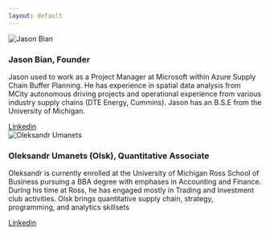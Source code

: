 ```yaml
---
layout: default
---
```


<div class="container">
	<div class="row">
		 <div class="col-2">
		 	<div class="single-team-member">
		 		<div class="team-member-thumb">
		 			<img src="https://user-images.githubusercontent.com/84352976/134434496-6da19914-3b9d-45a6-87e4-23043bc8805f.png" alt="Jason Bian" class="img-fluid" />
		 		</div>
		 		<div class="team-member-info">
		 			<h3> Jason Bian, Founder </h3>
		 			<p>Jason used to work as a Project Manager at Microsoft within Azure Supply Chain Buffer Planning. He has experience in spatial data analysis from MCity autonomous driving projects and operational experience from various industry supply chains (DTE Energy, Cummins). Jason has an B.S.E from the University of Michigan. </p>
		 			<a href="https://www.linkedin.com/in/jason-bian-7b9027a5/"> Linkedin </a>
		 		</div>
		 	</div>
		 </div>
		 <div class="col-2">
		 	<div class="single-team-member">
		 		<div class="team-member-thumb">
		 			<img src="https://user-images.githubusercontent.com/84352976/120905726-e93c1900-c608-11eb-9fb3-10df255441aa.png" alt="Oleksandr Umanets" class="img-fluid" />
		 		</div>
		 		<div class="team-member-info">
		 			<h3> Oleksandr Umanets (Olsk), Quantitative Associate </h3>
		 			<p>Oleksandr is currently enrolled at the University of Michigan Ross School of Business pursuing a BBA degree with emphases in Accounting and Finance. During his time at Ross, he has engaged mostly in Trading and Investment club activities. Olsk brings quantitative supply chain, strategy, programming, and analytics skillsets </p>
		 			<a href="https://www.linkedin.com/in/oleksandr-umanets/">Linkedin</a>
		 		</div>
		 	</div>
		 </div>
	</div>
</div>
